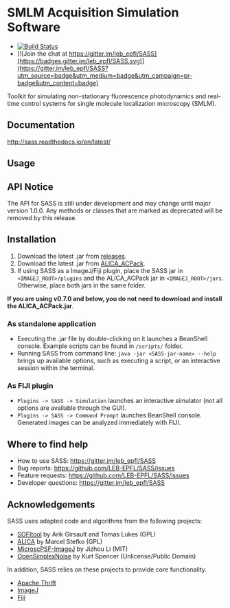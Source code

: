 # SMLM Acquisition Simulation Software

- [![Build Status](https://travis-ci.org/LEB-EPFL/SASS.svg?branch=master)](https://travis-ci.org/LEB-EPFL/SASS)
- [![Join the chat at https://gitter.im/leb_epfl/SASS](https://badges.gitter.im/leb_epfl/SASS.svg)](https://gitter.im/leb_epfl/SASS?utm_source=badge&utm_medium=badge&utm_campaign=pr-badge&utm_content=badge)

Toolkit for simulating non-stationary fluorescence photodynamics and
real-time control systems for single molecule localization microscopy
(SMLM).

## Documentation

http://sass.readthedocs.io/en/latest/

## Usage

## API Notice ##

The API for SASS is still under development and may change until major
version 1.0.0. Any methods or classes that are marked as deprecated
will be removed by this release.

## Installation

1. Download the latest .jar from [releases].
2. Download the latest .jar from
   [ALICA_ACPack](https://github.com/LEB-EPFL/ALICA_ACPack).
3. If using SASS as a ImageJ/Fiji plugin, place the SASS jar in
   `<IMAGEJ_ROOT>/plugins` and the ALICA_ACPack jar in
   `<IMAGEJ_ROOT>/jars`. Otherwise, place both jars in the same
   folder.
   
**If you are using v0.7.0 and below, you do not need to download and
install the ALICA_ACPack.jar**.

### As standalone application
 - Executing the .jar file by double-clicking on it launches a
   BeanShell console. Example scripts can be found in `/scripts/`
   folder.
 - Running SASS from command line: `java -jar <SASS-jar-name> --help`
   brings up available options, such as executing a script, or an
   interactive session within the terminal.
 
### As FIJI plugin
 - `Plugins -> SASS -> Simulation` launches an interactive simulator
   (not all options are available through the GUI).
 - `Plugins -> SASS -> Command Prompt` launches BeanShell
   console. Generated images can be analyzed immediately with FIJI.

## Where to find help

- How to use SASS: https://gitter.im/leb_epfl/SASS
- Bug reports: https://github.com/LEB-EPFL/SASS/issues
- Feature requests: https://github.com/LEB-EPFL/SASS/issues
- Developer questions: https://gitter.im/leb_epfl/SASS

## Acknowledgements

SASS uses adapted code and algorithms from the following projects:
 - [SOFItool](https://github.com/lob-epfl/sofitool) by Arik Girsault and Tomas Lukes (GPL)
 - [ALICA](https://github.com/MStefko/ALICA) by Marcel Stefko (GPL)
 - [MicroscPSF-ImageJ](https://github.com/hijizhou/MicroscPSF-ImageJ) by Jizhou Li (MIT)
 - [OpenSimplexNoise](https://gist.github.com/KdotJPG/b1270127455a94ac5d19) by Kurt Spencer (Unlicense/Public Domain)
 
In addition, SASS relies on these projects to provide core
functionality.
 - [Apache Thrift](https://thrift.apache.org/)
 - [ImageJ](https://imagej.net/Welcome)
 - [Fiji](https://fiji.sc/)

[Releases]: https://github.com/LEB-EPFL/SASS/releases
